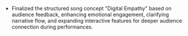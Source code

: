 - Finalized the structured song concept "Digital Empathy" based on audience feedback, enhancing emotional engagement, clarifying narrative flow, and expanding interactive features for deeper audience connection during performances.